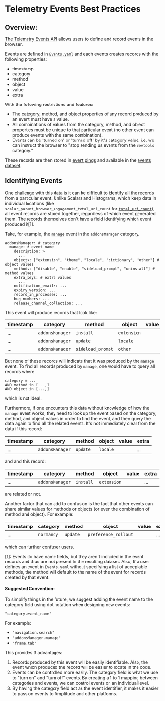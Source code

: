 # Telemetry Events Best Practices

## Overview:

[The Telemetry Events API](https://firefox-source-docs.mozilla.org/toolkit/components/telemetry/telemetry/collection/events.html) allows users to define and record events in the browser.

Events are defined in [`Events.yaml`](https://firefox-source-docs.mozilla.org/toolkit/components/telemetry/telemetry/collection/events.html#the-yaml-definition-file) and each events creates records with the following properties:
* timestamp
* category
* method
* object
* value
* extra

With the following restrictions and features:
* The category, method, and object properties of any record produced by an event must have a value.
* All combinations of values from the category, method, and object properties must be unique to that particular event (no other event can produce events with the same combination).
* Events can be 'turned on' or 'turned off' by it's category value. i.e. we can instruct the browser to "stop sending us events from the `devtools` category."

These records are then stored in [event pings](https://firefox-source-docs.mozilla.org/toolkit/components/telemetry/data/event-ping.html) and available in the [events dataset](https://docs.telemetry.mozilla.org/datasets/batch_view/events/reference.html).

## Identifying Events

One challenge with this data is it can be difficult to identify all the records from a particular event. Unlike Scalars and Histograms, which keep data in individual locations (like `scalar_parent_browser_engagement_total_uri_count` for [`total_uri_count`](https://dxr.mozilla.org/mozilla-central/source/toolkit/components/telemetry/Scalars.yaml#99)), all event records are stored together, regardless of which event generated them. The records themselves don't have a field identifying which event produced it[1].

Take, for example, the [`manage`](https://dxr.mozilla.org/mozilla-central/source/toolkit/components/telemetry/Events.yaml#105)
 event in the `addonsManager` category.

```
addonsManager: # category
  manage: # event name
    description: >
      ...
    objects: ["extension", "theme", "locale", "dictionary", "other"] # object values
    methods: ["disable", "enable", "sideload_prompt", "uninstall"] # method values
    extra_keys: # extra values
      ...
    notification_emails: ...
    expiry_version: ...
    record_in_processes: ...
    bug_numbers: ...
    release_channel_collection: ...
```
This event will produce records that look like:

|timestamp| category | method  | object  | value | extra |
|-| -------- |---------| --------|-------|-------|
|...|`addonsManager`|`install`|`extension`|        |...|
|...|`addonsManager`|`update`|`locale`|        |...|
|...|`addonsManager`|`sideload_prompt`|`other`|       |...|

But none of these records will indicate that it was produced by the `manage` event. To find all records produced by `manage`, one would have to query all records where
```
category = ...
AND method in [...,]
AND object in [...,]
```
which is not ideal.

Furthermore, if one encounters this data without knowledge of how the `manage` event works, they need to look up the event based on the category, method, and object values in order to find the event, and then query the data again to find all the related events. It's not immediately clear from the data if this record:

|timestamp| category | method  | object  | value | extra |
|-| -------- |---------| --------|-------|-------|
|...|`addonsManager`|`update`|`locale`|        |...|

and and this record:

|timestamp| category | method  | object  | value | extra |
|-| -------- |---------| --------|-------|-------|
|...|`addonsManager`|`install`|`extension`|        |...|

are related or not.

Another factor that can add to confusion is the fact that other events can share similar values for methods or objects (or even the combination of method and object). For example:

|timestamp| category | method  | object  | value | extra |
|-| -------- |---------| --------|-------|-------|
|...|`normandy`|`update`|`preference_rollout`|        |...|

which can further confuser users.

[1]: Events do have name fields, but they aren't included in the event records and thus are not present in the resulting dataset. Also, If a user defines an event in `Events.yaml` without specifying a list of acceptable methods, the method will default to the name of the event for records created by that event.

#### Suggested Convention:

To simplify things in the future, we suggest adding the event name to the category field using dot notation when designing new events:

```
"category.event_name"
```

For example:
* ```"navigation.search"```
* ```"addonsManager.manage"```
* ```"frame.tab"```


This provides 3 advantages:
1. Records produced by this event will be easily identifiable. Also, the event which produced the record will be easier to locate in the code.
2. Events can be controlled more easily. The category field is what we use to "turn on" and "turn off" events. By creating a 1 to 1 mapping between categories and events, we can control events on an individual level.
3. By having the category field act as the event identifier, it makes it easier to pass on events to Amplitude and other platforms.
